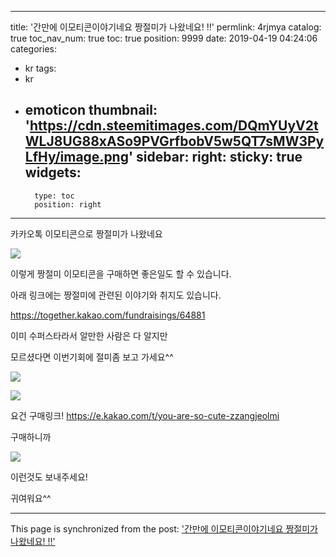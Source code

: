 
---
title: '간만에 이모티콘이야기네요 짱절미가 나왔네요! !!'
permlink: 4rjmya
catalog: true
toc_nav_num: true
toc: true
position: 9999
date: 2019-04-19 04:24:06
categories:
- kr
tags:
- kr
- emoticon
thumbnail: 'https://cdn.steemitimages.com/DQmYUyV2tWLJ8UG88xASo9PVGrfbobV5w5QT7sMW3PyLfHy/image.png'
sidebar:
    right:
        sticky: true
widgets:
    -
        type: toc
        position: right
---


카카오톡 이모티콘으로 짱절미가 나왔네요


![](https://cdn.steemitimages.com/DQmYUyV2tWLJ8UG88xASo9PVGrfbobV5w5QT7sMW3PyLfHy/image.png)

이렇게 짱절미 이모티콘을 구매하면 좋은일도 할 수 있습니다.

아래 링크에는 짱절미에 관련된 이야기와 취지도 있습니다.

https://together.kakao.com/fundraisings/64881

이미 수퍼스타라서 알만한 사람은 다 알지만

모르셨다면 이번기회에 절미좀 보고 가세요^^

![](https://cdn.steemitimages.com/DQmWX9DMWEsDrEyFQt7sfFHtiKY8PYLLAmQ1xt7xNcHLq2B/image.png)


![](https://cdn.steemitimages.com/DQmTqRWPCQvRxi4yqcaviuM7uPo64feJbGqfzzkjRxnVfXT/image.png)

요건 구매링크!
https://e.kakao.com/t/you-are-so-cute-zzangjeolmi



구매하니까 

![](https://cdn.steemitimages.com/DQmf4viqA7swG4EqyBEwtwgPUP4mtyycMGowPYGxG2evcD3/image.png)

이런것도 보내주세요!

귀여워요^^

- - -

This page is synchronized from the post: ['간만에 이모티콘이야기네요 짱절미가 나왔네요! !!'](https://steemit.com/@virus707/4rjmya)
